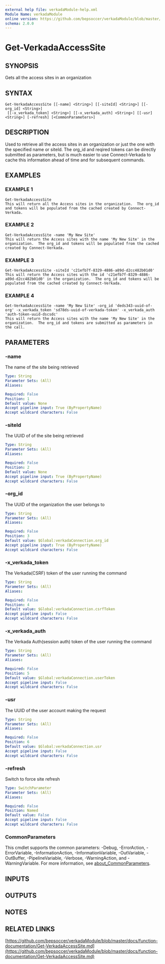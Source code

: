 ```yaml
---
external help file: verkadaModule-help.xml
Module Name: verkadaModule
online version: https://github.com/bepsoccer/verkadaModule/blob/master/docs/function-documentation/Get-VerkadaAccessSite.md
schema: 2.0.0
---
```


# Get-VerkadaAccessSite

## SYNOPSIS
Gets all the access sites in an organization

## SYNTAX

```
Get-VerkadaAccessSite [[-name] <String>] [[-siteId] <String>] [[-org_id] <String>]
 [[-x_verkada_token] <String>] [[-x_verkada_auth] <String>] [[-usr] <String>] [-refresh] [<CommonParameters>]
```

## DESCRIPTION
Used to retrieve all the access sites in an organization or just the one with the specified name or siteId.
The org_id and reqired tokens can be directly submitted as parameters, but is much easier to use Connect-Verkada to cache this information ahead of time and for subsequent commands.

## EXAMPLES

### EXAMPLE 1
```
Get-VerkadaAccessSite
This will return all the Access sites in the organization.  The org_id and tokens will be populated from the cached created by Connect-Verkada.
```

### EXAMPLE 2
```
Get-VerkadaAccessSite -name 'My New Site'
This will return the Access sites with the name 'My New Site' in the organization.  The org_id and tokens will be populated from the cached created by Connect-Verkada.
```

### EXAMPLE 3
```
Get-VerkadaAccessSite -siteId 'c21efb7f-8329-4886-a89d-d2cc482b01d0'
This will return the Access sites with the id 'c21efb7f-8329-4886-a89d-d2cc482b01d0' in the organization.  The org_id and tokens will be populated from the cached created by Connect-Verkada.
```

### EXAMPLE 4
```
Get-VerkadaAccessSite -name 'My New Site' -org_id 'deds343-uuid-of-org' -x_verkada_token 'sd78ds-uuid-of-verkada-token' -x_verkada_auth 'auth-token-uuid-dscsdc'
This will return the Access sites with the name 'My New Site' in the organization.  The org_id and tokens are submitted as parameters in the call.
```

## PARAMETERS

### -name
The name of the site being retrieved

```yaml
Type: String
Parameter Sets: (All)
Aliases:

Required: False
Position: 1
Default value: None
Accept pipeline input: True (ByPropertyName)
Accept wildcard characters: False
```

### -siteId
The UUID of of the site being retrieved

```yaml
Type: String
Parameter Sets: (All)
Aliases:

Required: False
Position: 2
Default value: None
Accept pipeline input: True (ByPropertyName)
Accept wildcard characters: False
```

### -org_id
The UUID of the organization the user belongs to

```yaml
Type: String
Parameter Sets: (All)
Aliases:

Required: False
Position: 3
Default value: $Global:verkadaConnection.org_id
Accept pipeline input: True (ByPropertyName)
Accept wildcard characters: False
```

### -x_verkada_token
The Verkada(CSRF) token of the user running the command

```yaml
Type: String
Parameter Sets: (All)
Aliases:

Required: False
Position: 4
Default value: $Global:verkadaConnection.csrfToken
Accept pipeline input: False
Accept wildcard characters: False
```

### -x_verkada_auth
The Verkada Auth(session auth) token of the user running the command

```yaml
Type: String
Parameter Sets: (All)
Aliases:

Required: False
Position: 5
Default value: $Global:verkadaConnection.userToken
Accept pipeline input: False
Accept wildcard characters: False
```

### -usr
The UUID of the user account making the request

```yaml
Type: String
Parameter Sets: (All)
Aliases:

Required: False
Position: 6
Default value: $Global:verkadaConnection.usr
Accept pipeline input: False
Accept wildcard characters: False
```

### -refresh
Switch to force site refresh

```yaml
Type: SwitchParameter
Parameter Sets: (All)
Aliases:

Required: False
Position: Named
Default value: False
Accept pipeline input: False
Accept wildcard characters: False
```

### CommonParameters
This cmdlet supports the common parameters: -Debug, -ErrorAction, -ErrorVariable, -InformationAction, -InformationVariable, -OutVariable, -OutBuffer, -PipelineVariable, -Verbose, -WarningAction, and -WarningVariable. For more information, see [about_CommonParameters](http://go.microsoft.com/fwlink/?LinkID=113216).

## INPUTS

## OUTPUTS

## NOTES

## RELATED LINKS

[https://github.com/bepsoccer/verkadaModule/blob/master/docs/function-documentation/Get-VerkadaAccessSite.md](https://github.com/bepsoccer/verkadaModule/blob/master/docs/function-documentation/Get-VerkadaAccessSite.md)

